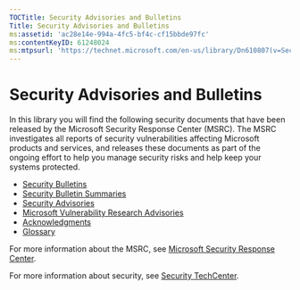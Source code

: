 ```yaml
---
TOCTitle: Security Advisories and Bulletins
Title: Security Advisories and Bulletins
ms:assetid: 'ac28e14e-994a-4fc5-bf4c-cf15bbde97fc'
ms:contentKeyID: 61248024
ms:mtpsurl: 'https://technet.microsoft.com/en-us/library/Dn610807(v=Security.10)'
---
```


Security Advisories and Bulletins
=================================

In this library you will find the following security documents that have been released by the Microsoft Security Response Center (MSRC). The MSRC investigates all reports of security vulnerabilities affecting Microsoft products and services, and releases these documents as part of the ongoing effort to help you manage security risks and help keep your systems protected.

- [Security Bulletins](https://technet.microsoft.com/en-us/library/security/dn631937.aspx)
- [Security Bulletin Summaries](https://technet.microsoft.com/en-us/library/security/dn631938.aspx)
- [Security Advisories](https://technet.microsoft.com/en-us/library/security/dn631936.aspx)
- [Microsoft Vulnerability Research Advisories](https://technet.microsoft.com/en-us/library/security/dn632674.aspx)
- [Acknowledgments](https://technet.microsoft.com/library/security/dn820091.aspx)
- [Glossary](https://technet.microsoft.com/library/security/dn848375.aspx)

For more information about the MSRC, see [Microsoft Security Response Center](http://technet.microsoft.com/security/dn440717).

For more information about security, see [Security TechCenter](http://technet.microsoft.com/security).